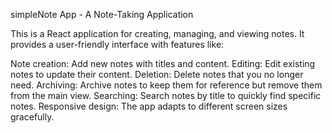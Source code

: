 simpleNote App - A Note-Taking Application

This is a React application for creating, managing, and viewing notes. It provides a user-friendly interface with features like:

Note creation: Add new notes with titles and content.
Editing: Edit existing notes to update their content.
Deletion: Delete notes that you no longer need.
Archiving: Archive notes to keep them for reference but remove them from the main view.
Searching: Search notes by title to quickly find specific notes.
Responsive design: The app adapts to different screen sizes gracefully.
